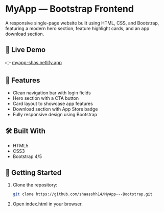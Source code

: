 # MyApp — Bootstrap Frontend

A responsive single-page website built using HTML, CSS, and Bootstrap, featuring a modern hero section, feature highlight cards, and an app download section.

## 🔗 Live Demo

👉 [myapp-shas.netlify.app](https://myapp-shas.netlify.app/)

## 📌 Features

- Clean navigation bar with login fields
- Hero section with a CTA button
- Card layout to showcase app features
- Download section with App Store badge
- Fully responsive design using Bootstrap

## 🛠️ Built With

- HTML5  
- CSS3  
- Bootstrap 4/5

## 🚀 Getting Started

1. Clone the repository:
   ```bash
   git clone https://github.com/shaasshh14/MyApp---Bootstrap.git
2. Open index.html in your browser.
